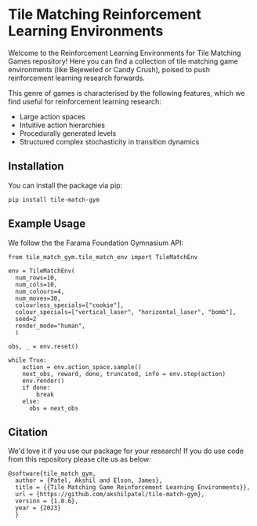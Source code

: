 # Tile Matching Reinforcement Learning Environments

Welcome to the Reinforcement Learning Environments for Tile Matching Games repository! Here you can find a collection of tile matching game environments (like Bejeweled or Candy Crush), poised to push reinforcement learning research forwards.

This genre of games is characterised by the following features, which we find useful for reinforcement learning research:

- Large action spaces
- Intuitive action hierarchies
- Procedurally generated levels
- Structured complex stochasticity in transition dynamics

## Installation

You can install the package via pip:

```pip install tile-match-gym```

## Example Usage

We follow the the Farama Foundation Gymnasium API:

```
from tile_match_gym.tile_match_env import TileMatchEnv

env = TileMatchEnv(
  num_rows=10, 
  num_cols=10, 
  num_colours=4, 
  num_moves=30, 
  colourless_specials=["cookie"], 
  colour_specials=["vertical_laser", "horizontal_laser", "bomb"], 
  seed=2
  render_mode="human",
  )

obs, _ = env.reset()

while True:
    action = env.action_space.sample()
    next_obs, reward, done, truncated, info = env.step(action)
    env.render()
    if done:
        break
    else:
      obs = next_obs
```

## Citation

We'd love it if you use our package for your research! If you do use code from this repository please cite us as below:

```
@software{tile_match_gym,
  author = {Patel, Akshil and Elson, James},
  title = {{Tile Matching Game Reinforcement Learning Environments}},
  url = {https://github.com/akshilpatel/tile-match-gym},
  version = {1.0.6},
  year = {2023}
  }
```
